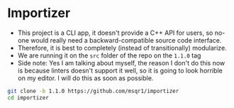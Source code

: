 # Importizer
- This project is a CLI app, it doesn't provide a C++ API for users, so no-one would really need a backward-compatible source code interface.
- Therefore, it is best to completely (instead of transitionally) modularize.
- We are running it on the `src` folder of the repo on the `1.1.0` tag
- Side note: Yes I am talking about myself, the reason I don't do this now is because linters doesn't support it well, so it is going to look horrible on my editor. I will do this as soon as possible.
```sh
git clone -b 1.1.0 https://github.com/msqr1/importizer
cd importizer
```